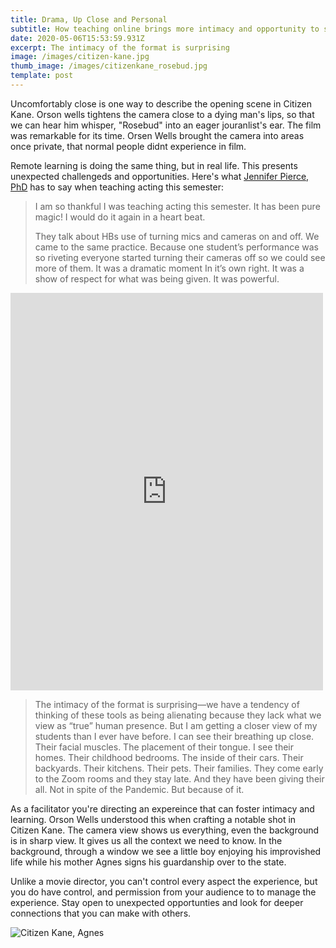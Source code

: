 ```yaml
---
title: Drama, Up Close and Personal
subtitle: How teaching online brings more intimacy and opportunity to students
date: 2020-05-06T15:53:59.931Z
excerpt: The intimacy of the format is surprising
image: /images/citizen-kane.jpg
thumb_image: /images/citizenkane_rosebud.jpg
template: post
---
```

Uncomfortably close is one way to describe the opening scene in Citizen Kane. Orson wells tightens the camera close to a dying man's lips, so that we can hear him whisper, "Rosebud" into an eager jouranlist's ear. The film was remarkable for its time. Orsen Wells brought the camera into areas once private, that normal people didnt experience in film.

Remote learning is doing the same thing, but in real life. This presents unexpected challengeds and opportunities. Here's what [Jennifer Pierce, PhD](/about) has to say when teaching acting this semester:

> I am so thankful I was teaching acting this semester. It has been pure magic! I would do it again in a heart beat.
>
> They talk about HBs use of turning mics and cameras on and off. We came to the same practice. Because one student’s performance was so riveting everyone started turning their cameras off so we could see more of them. It was a dramatic moment In it’s own right. It was a show of respect for what was being given. It was powerful.

<iframe src="https://www.facebook.com/plugins/post.php?href=https%3A%2F%2Fwww.facebook.com%2Fjenewingpierce%2Fposts%2F10220131162522244&width=500" width="500" height="636" style="border:none;overflow:hidden" scrolling="no" frameborder="0" allowTransparency="true" allow="encrypted-media"></iframe>

> The intimacy of the format is surprising—we have a tendency of thinking of these tools as being alienating because they lack what we view as “true” human presence. But I am getting a closer view of my students than I ever have before. I can see their breathing up close. Their facial muscles. The placement of their tongue. I see their homes. Their childhood bedrooms. The inside of their cars. Their backyards. Their kitchens. Their pets. Their families. They come early to the Zoom rooms and they stay late. And they have been giving their all. Not in spite of the Pandemic. But because of it.

As a facilitator you're directing an expereince that can foster intimacy and learning. Orson Wells understood this when crafting a notable shot in Citizen Kane. The camera view shows us everything, even the background is in sharp view. It gives us all the context we need to know. In  the background, through a window we see a little boy  enjoying his improvished life while his mother Agnes signs his guardanship over to the state.

Unlike a movie director, you can't control every aspect the experience, but you do have control, and permission from your audience to to manage the experience. Stay open to unexpected opportunties and look for deeper connections that you can make with others.

![Citizen Kane, Agnes](/images/agnes2.jpg)